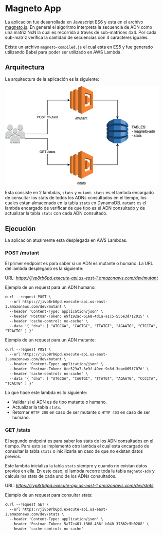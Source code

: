 # Magneto App
La aplicación fue desarrollada en Javascript ES6 y esta en el archivo [magneto.js](src/magneto.js). En general el algoritmo interpreta la secuencia de ADN como una matriz NxN la cual es recorrida a través de sub-matrices 4x4. Por cada sub-matriz verifica la cantidad de secuencias con 4 caracteres iguales.

Existe un archivo `magneto-compiled.js` el cual esta en ES5 y fue generado utilizando Babel para poder ser utilizado en AWS Lambda.

## Arquitectura
La arquitectura de la aplicación es la siguiente:

<img src="architecture/meli-arch.png" />

Esta consiste en 2 lambdas, `stats` y `mutant`. `stats` es el lambda encargado de consultar los stats de todos los ADNs consultados en el tiempo, los cuales estan almacenado en la tabla `stats` en DynamoDB. `mutant` es el lambda encargado de verificar de que tipo es el ADN consultado y de actualizar la tabla `stats` con cada ADN consultado.

## Ejecución
La aplicación atualmente esta desplegada en AWS Lambdas.

### POST /mutant
El primer endpoint es para saber si un ADN es mutante o humano. La URL del lambda desplegado es la siguiente:

URL: *https://jivp8rb6pd.execute-api.us-east-1.amazonaws.com/dev/mutant*

Ejemplo de un request para un ADN humano:

```
curl --request POST \
  --url https://jivp8rb6pd.execute-api.us-east-1.amazonaws.com/dev/mutant \
  --header 'Content-Type: application/json' \
  --header 'Postman-Token: e9f192ac-6168-4d1a-a1c5-555e3d712015' \
  --header 'cache-control: no-cache' \
  --data '{ "dna": [ "ATGCGA", "CAGTGC", "TTATGT", "AGAATG", "CTCCTA", "TCACTG" ] }'
```

Ejemplo de un request para un ADN mutante:

```
curl --request POST \
  --url https://jivp8rb6pd.execute-api.us-east-1.amazonaws.com/dev/mutant \
  --header 'Content-Type: application/json' \
  --header 'Postman-Token: 0cc529a7-3e3f-49ec-9e8d-3eae865f707d' \
  --header 'cache-control: no-cache' \
  --data '{ "dna": [ "ATGCGA", "CAGTGC", "TTATGT", "AGAATG", "CCCCTA", "TCACTG" ] }'
```

Lo que hace este lambda es lo siguiente:

- Validar si el ADN es de tipo mutante o humano.
- Actualizar la tabla `stats`.
- Retornar `HTTP 200` en caso de ser mutante o `HTTP 403` en caso de ser humano.

### GET /stats
El segundo endpoint es para saber los stats de los ADN consultados en el tiempo. Para esto
se implementó otro lambda el cual esta encargado de consultar la tabla `stats` o inicilizarla 
en caso de que no existan datos previos. 

Este lambda inicializa la tabla `stats` siempre y cuando no existan datos previos en ella. En este caso,
el lambda recorre toda la tabla `magneto-adn` y calcula los stats de cada uno de los ADNs consultados.

URL: *https://jivp8rb6pd.execute-api.us-east-1.amazonaws.com/dev/stats*

Ejemplo de un request para consultar stats:

```
curl --request GET \
  --url https://jivp8rb6pd.execute-api.us-east-1.amazonaws.com/dev/stats \
  --header 'Content-Type: application/json' \
  --header 'Postman-Token: 5a77e461-f368-486f-b040-37882c5b0288' \
  --header 'cache-control: no-cache'
``` 
